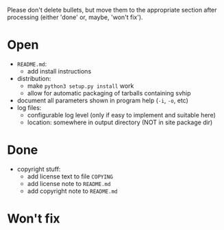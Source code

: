 Please don't delete bullets, but move them to the appropriate section after
processing (either 'done' or, maybe, 'won't fix').

# Open

- `README.md`:
    - add install instructions
- distribution:
    - make `python3 setup.py install` work
    - allow for automatic packaging of tarballs containing svhip
- document all parameters shown in program help (`-i`, `-o`, etc)
- log files:
    - configurable log level (only if easy to implement and suitable here)
    - location: somewhere in output directory (NOT in site package dir)

# Done

- copyright stuff:
    - add license text to file `COPYING`
    - add license note to `README.md`
    - add copyright note to `README.md`

# Won't fix

